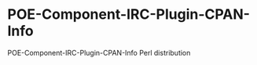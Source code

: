 POE-Component-IRC-Plugin-CPAN-Info
==================================

POE-Component-IRC-Plugin-CPAN-Info Perl distribution
